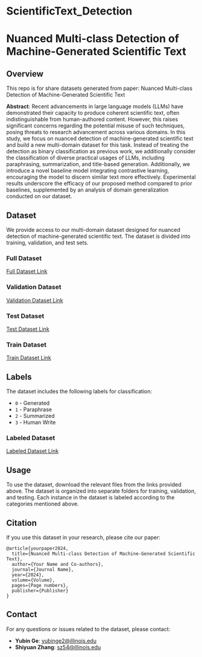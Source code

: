 # ScientificText_Detection

# Nuanced Multi-class Detection of Machine-Generated Scientific Text

## Overview

This repo is for share datasets generated from paper: Nuanced Multi-class Detection of Machine-Generated Scientific Text

**Abstract**:
Recent advancements in large language models (LLMs) have demonstrated their capacity to produce coherent scientific text, often indistinguishable from human-authored content. However, this raises significant concerns regarding the potential misuse of such techniques, posing threats to research advancement across various domains. In this study, we focus on nuanced detection of machine-generated scientific text and build a new multi-domain dataset for this task. Instead of treating the detection as binary classification as previous work, we additionally consider the classification of diverse practical usages of LLMs, including paraphrasing, summarization, and title-based generation. Additionally, we introduce a novel baseline model integrating contrastive learning, encouraging the model to discern similar text more effectively. Experimental results underscore the efficacy of our proposed method compared to prior baselines, supplemented by an analysis of domain generalization conducted on our dataset.

## Dataset

We provide access to our multi-domain dataset designed for nuanced detection of machine-generated scientific text. The dataset is divided into training, validation, and test sets.

### Full Dataset
[Full Dataset Link](https://drive.google.com/file/d/1_F7kpRdfPhfMp1gfbe14FaENUe0zSy6i/view?usp=share_link)

### Validation Dataset
[Validation Dataset Link](https://drive.google.com/file/d/1KF_Xn9HTtKRlx3SXrJu097054Nj3X2tG/view?usp=share_link)

### Test Dataset
[Test Dataset Link](https://drive.google.com/file/d/1Gqb7KVMs557m1GQFG0QpZk5HpMB1AD8n/view?usp=share_link)

### Train Dataset
[Train Dataset Link](https://drive.google.com/file/d/149QXLsQ2R_Ivh5K-zAfZ7P6stQGNtIDm/view?usp=share_link)

## Labels

The dataset includes the following labels for classification:

- `0` - Generated
- `1` - Paraphrase
- `2` - Summarized
- `3` - Human Write

### Labeled Dataset
[Labeled Dataset Link](https://drive.google.com/drive/folders/1bgO4hmqKKOLb3Eqbbjml848YB7tCHirR?usp=share_link)

## Usage

To use the dataset, download the relevant files from the links provided above. The dataset is organized into separate folders for training, validation, and testing. Each instance in the dataset is labeled according to the categories mentioned above.

## Citation

If you use this dataset in your research, please cite our paper:

```
@article{yourpaper2024,
  title={Nuanced Multi-class Detection of Machine-Generated Scientific Text},
  author={Your Name and Co-authors},
  journal={Journal Name},
  year={2024},
  volume={Volume},
  pages={Page numbers},
  publisher={Publisher}
}
```

## Contact

For any questions or issues related to the dataset, please contact:

- **Yubin Ge**: [yubinge2@illinois.edu](yubinge2@illinois.edu)
- **Shiyuan Zhang**: [sz54@illinois.edu](sz54@illinois.edu)

